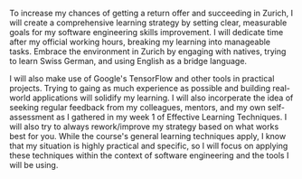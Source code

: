 
To increase my chances of getting a return offer and succeeding in Zurich, I will create a comprehensive learning strategy by setting clear, measurable goals for my software engineering skills improvement. I will dedicate time after my official working hours, breaking my learning into manageable tasks. Embrace the environment in Zurich by engaging with natives, trying to learn Swiss German, and using English as a bridge language.

I will also make use of Google's TensorFlow and other tools in practical projects. Trying to gaing as much experience as possible and building real-world applications will solidify my learning. I will also incorperate the idea of seeking regular feedback from my colleagues, mentors, and my own self-assessment as I gathered in my week 1 of Effective Learning Techniques. I will also try to always rework/improve my strategy based on what works best for you. While the course's general learning techniques apply, I know that my situation is highly practical and specific, so I will focus on applying these techniques within the context of software engineering and the tools I will be using.